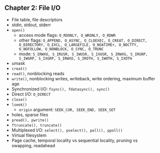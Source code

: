 ## Chapter 2: File I/O

* File table, file descriptors
* stdin, stdout, stderr
* `open()`
  * access mode flags: `O_RDONLY, O_WRONLY, O_RDWR`
  * other flags: `O_APPEND, O_ASYNC, O_CLOEXEC, O_CREAT, O_DIRECT, O_DIRECTORY, O_EXCL, O_LARGEFILE, O_NOATIME+, O_NOCTTY, O_NOFOLLOW, O_NONBLOCK, O_SYNC, O_TRUNC`
  * mode: `S_IRWXU, S_IRUSR, S_IWUSR, S_IXUSR, S_IRWXG, S_IRGRP, S_IWGRP, S_IXGRP, S_IRWXO, S_IROTH, S_IWOTH, S_IXOTH`
* umask
* `creat()`
* `read()`, nonblocking reads
* `write()`, nonblocking writes, writeback, write ordering, maximum buffer age
* Synchronized I/O: `fsync(), fdatasync(), sync()`
* Direct I/O: `O_DIRECT`
* `close()`
* `lseek()`
  * `origin` argument: `SEEK_CUR, SEEK_END, SEEK_SET`
* holes, sparse files
* `pread(), pwrite()`
* `ftruncate(), truncate()`
* Multiplexed I/O: `select(), pselect(), poll(), ppoll()`
* Virtual filesystem
* Page cache, temporal locality vs sequential locality, pruning vs swapping, readahead
